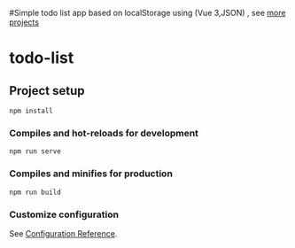 #Simple todo list app based on localStorage using (Vue 3,JSON) , see [more projects](https://github.com/Abdelqoddous01) 

# todo-list

## Project setup
```
npm install
```

### Compiles and hot-reloads for development
```
npm run serve
```

### Compiles and minifies for production
```
npm run build
```

### Customize configuration
See [Configuration Reference](https://cli.vuejs.org/config/).
